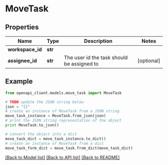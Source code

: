 # MoveTask


## Properties
Name | Type | Description | Notes
------------ | ------------- | ------------- | -------------
**workspace_id** | **str** |  | 
**assignee_id** | **str** | The user id the task should be assigned to | [optional] 

## Example

```python
from openapi_client.models.move_task import MoveTask

# TODO update the JSON string below
json = "{}"
# create an instance of MoveTask from a JSON string
move_task_instance = MoveTask.from_json(json)
# print the JSON string representation of the object
print MoveTask.to_json()

# convert the object into a dict
move_task_dict = move_task_instance.to_dict()
# create an instance of MoveTask from a dict
move_task_form_dict = move_task.from_dict(move_task_dict)
```
[[Back to Model list]](../README.md#documentation-for-models) [[Back to API list]](../README.md#documentation-for-api-endpoints) [[Back to README]](../README.md)


